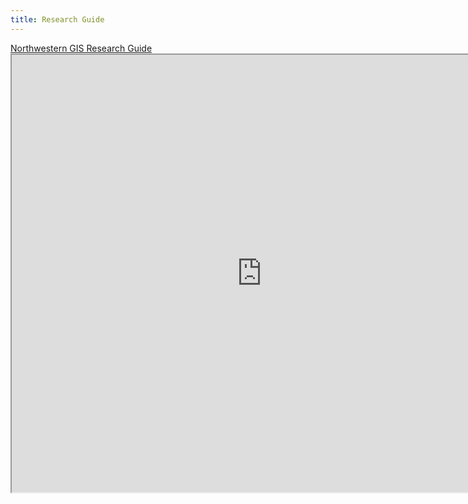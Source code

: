 ```yaml
---
title: Research Guide
---
```

<html>
  <a href="https://libguides.northwestern.edu/gis">Northwestern GIS Research Guide</a>
  <br>
<center><iframe src="https://libguides.northwestern.edu/gis" width=800px height=700px></iframe>
